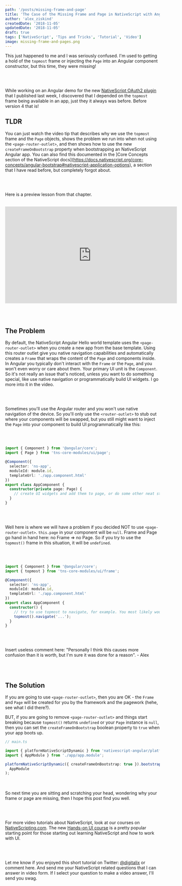 ```yaml
---
path: '/posts/missing-frame-and-page'
title: 'The Case of the Missing Frame and Page in NativeScript with Angular'
author: 'alex_ziskind'
createdDate: '2018-11-05'
updatedDate: '2018-11-05'
draft: true
tags: ['NativeScript', 'Tips and Tricks', 'Tutorial', 'Video']
image: missing-frame-and-pages.png
---
```


This just happened to me and I was seriously confused. I'm used to getting a hold of the `topmost` frame or injecting the `Page` into an Angular component constructor, but this time, they were missing!

<br/><br/>

While working on an Angular demo for the new [NativeScript OAuth2 plugin](https://www.npmjs.com/package/nativescript-oauth2) that I published last week, I discovered that I depended on the `topmost` frame being available in an app, just they it always was before. Before version 4 that is!

## TLDR

You can just watch the video tip that describes why we use the `topmost` frame and the `Page` objects, shows the problem we run into when not using the `<page-router-outlet>`, and then shows how to use the new `createFrameOnBootstrap` property when bootstrapping an NativeScript Angular app. You can also find this documented in the ]Core Concepts section of the NativeScript docs](https://docs.nativescript.org/core-concepts/angular-bootstrap#nativescript-application-options), a section that I have read before, but completely forgot about.

<br/><br/>

Here is a preview lesson from that chapter.
<br><br>

<div class="videoWrapper">
    <iframe width="560" height="315" src="https://www.youtube.com/embed/drhDBKAxxKk" frameborder="0" allowfullscreen></iframe>
</div>

<br><br>

## The Problem

By default, the NativeScript Angular Hello world template uses the `<page-router-outlet>` when you create a new app from the base template. Using this router outlet give you native navigation capabilities and automatically creates a `Frame` that wraps the content of the `Page` and components inside. In Angular you typically don't interact with the `Frame` or the `Page`, and you won't even worry or care about them. Your primary UI unit is the `Component`. So it's not really an issue that's noticed, unless you want to do something special, like use native navigation or programmatically build UI widgets. I go more into it in the video.

<br><br>

Sometimes you'll use the Angular router and you won't use native navigation of the device. So you'll only use the `<router-outlet>` to stub out where your components will be swapped, but you still might want to inject the `Page` into your component to build UI programmatically like this:

<br><br>

```typescript
import { Component } from '@angular/core';
import { Page } from 'tns-core-modules/ui/page';

@Component({
  selector: 'ns-app',
  moduleId: module.id,
  templateUrl: './app.component.html'
})
export class AppComponent {
  constructor(private page: Page) {
    // create UI widgets and add them to page, or do some other neat stuff with the Page instance
  }
}
```

<br><br>

Well here is where we will have a problem if you decided NOT to use `<page-router-outlet>`. `this.page` in your component will be `null`. Frame and Page go hand in hand here: no Frame => no Page. So if you try to use the `topmost()` frame in this situation, it will be `undefined`.

<br><br>

```typescript
import { Component } from '@angular/core';
import { topmost } from 'tns-core-modules/ui/frame';

@Component({
  selector: 'ns-app',
  moduleId: module.id,
  templateUrl: './app.component.html'
})
export class AppComponent {
  constructor() {
    // try to use topmost to navigate, for example. You most likely wouldn't do this, but you could use the frame if you were building some native code, as I do in the NativeScript-OAuth2 plugin
    topmost().navigate('...');
  }
}
```

<br><br>

Insert useless comment here: "Personally I think this causes more confusion than it is worth, but I'm sure it was done for a reason". - Alex

<br><br>

## The Solution

If you are going to use `<page-router-outlet>`, then you are OK - the `Frame` and `Page` will be created for you by the framework and the pagework (hehe, see what I did there?).

BUT, if you are going to remove `<page-router-outlet>` and things start breaking because `topmost()` returns `undefined` or your `Page` instance is `null`, then you can set the `createFrameOnBootstrap` boolean property to `true` when your app boots up.

```typescript
// main.ts

import { platformNativeScriptDynamic } from 'nativescript-angular/platform';
import { AppModule } from './app/app.module';

platformNativeScriptDynamic({ createFrameOnBootstrap: true }).bootstrapModule(
  AppModule
);
```

<br><br>
So next time you are sitting and scratching your head, wondering why your frame or page are missing, then I hope this post find you well.

<br/><br/>

For more video tutorials about NativeScript, look at our courses on [NativeScripting.com](https://nativescripting.com). The new [Hands-on UI course](https://nativescripting.com/course/nativescript-hands-on-ui) is a pretty popular starting point for those starting out learning NativeScript and how to work with UI.

<br/><br/>

Let me know if you enjoyed this short tutorial on Twitter: <a href="https://twitter.com/digitalix" target="_blank">@digitalix</a> or comment here. And send me your NativeScript related questions that I can answer in video form. If I select your question to make a video answer, I'll send you swag.
